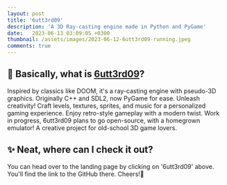 ```yaml
---
layout: post
title: '6utt3rd09'
description: 'A 3D Ray-casting engine made in Python and PyGame'
date:   2023-06-13 03:09:05 +0300
thumbnail: /assets/images/2023-06-12-6utt3rd09-running.jpeg
comments: true
---
```


## 🤔 Basically, what is [6utt3rd09](https://brian-ikiara.github.io/6utt3rd09)?

Inspired by classics like DOOM, it's a ray-casting engine with pseudo-3D graphics. Originally C++ and SDL2, now PyGame for ease. Unleash creativity! Craft levels, textures, sprites, and music for a personalized gaming experience. Enjoy retro-style gameplay with a modern twist. Work in progress, 6utt3rd09 plans to go open-source, with a homegrown emulator! A creative project for old-school 3D game lovers.

## ✨ Neat, where can I check it out?

You can head over to the landing page by clicking on '6utt3rd09' above. You'll find the link to the GitHub there. Cheers!🍻
